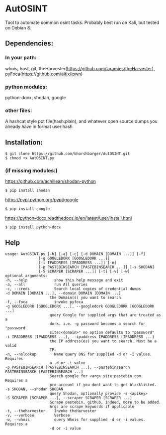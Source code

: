 # AutOSINT
Tool to automate common osint tasks. Probably best run on Kali, but tested on Debian 8.

## Dependencies: 

### In your path: 
whois, host, git, theHarvester(https://github.com/laramies/theHarvester), pyFoca(https://github.com/altjx/ipwn)

### python modules: 
python-docx, shodan,  google 

### other files:

A hashcat style pot file(hash:plain), and whatever open source dumps you already have in format user:hash

## Installation:

    $ git clone https://github.com/bharshbarger/AutOSINT.git
    $ chmod +x AutOSINT.py

### (if missing modules:)

https://github.com/achillean/shodan-python

    $ pip install shodan

https://pypi.python.org/pypi/google

    $ pip install google

https://python-docx.readthedocs.io/en/latest/user/install.html

    $ pip install python-docx

## Help 
    usage: AutOSINT.py [-h] [-a] [-c] [-d DOMAIN [DOMAIN ...]] [-f]
                   [-g GOOGLEDORK [GOOGLEDORK ...]]
                   [-i IPADDRESS [IPADDRESS ...]] [-n]
                   [-p PASTEBINSEARCH [PASTEBINSEARCH ...]] [-s SHODAN]
                   [-S SCRAPER [SCRAPER ...]] [-t] [-v] [-w]
    optional arguments:
    -h, --help            show this help message and exit
    -a, --all             run All queries
    -c, --creds           Search local copies of credential dumps
    -d DOMAIN [DOMAIN ...], --domain DOMAIN [DOMAIN ...]
                        the Domain(s) you want to search.         
    -f, --foca            invoke pyfoca
    -g GOOGLEDORK [GOOGLEDORK ...], --googledork GOOGLEDORK [GOOGLEDORK ...]
                        query Google for supplied args that are treated as a
                        dork. i.e. -g password becomes a search for "password
                        site:<domain>" no option defaults to "password"         
    -i IPADDRESS [IPADDRESS ...], --ipaddress IPADDRESS [IPADDRESS ...]
                        the IP address(es) you want to search. Must be a valid
                        IP.
    -n, --nslookup        Name query DNS for supplied -d or -i values. Requires
                        a -d or -i value                  
    -p PASTEBINSEARCH [PASTEBINSEARCH ...], --pastebinsearch PASTEBINSEARCH [PASTEBINSEARCH ...]
                        Search google for <arg> site:pastebin.com. Requires a
                        pro account if you dont want to get blacklisted.             
    -s SHODAN, --shodan SHODAN
                        query Shodan, optionally provide -s <apikey>                      
    -S SCRAPER [SCRAPER ...], --scraper SCRAPER [SCRAPER ...]
                        Scrape pastebin, github, indeed, more to be added.
                        Args are scrape keywords if applicable                        
    -t, --theharvester    Invoke theHarvester 
    -v, --verbose         Verbose 
    -w, --whois           query Whois for supplied -d or -i values. Requires a
                        -d or -i value
